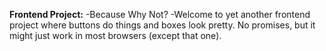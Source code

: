**Frontend Project:** 
-Because Why Not?
-Welcome to yet another frontend project where buttons do things and boxes look pretty. No promises, but it might just work in most browsers (except that one).

